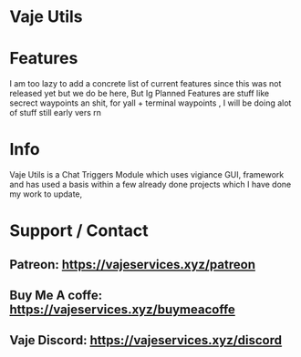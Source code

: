# Vaje Utils

# Features

I am too lazy to add a concrete list of current features since this was not released yet but we do be here, But Ig Planned Features are stuff like secrect waypoints an shit, for yall + terminal waypoints , I will be doing alot of stuff still early vers rn

# Info
Vaje Utils is a Chat Triggers Module which uses vigiance GUI, framework and has used a basis within a few already done projects which I have done my work to update,

# Support / Contact

## Patreon: https://vajeservices.xyz/patreon

## Buy Me A coffe: https://vajeservices.xyz/buymeacoffe

## Vaje Discord: https://vajeservices.xyz/discord
